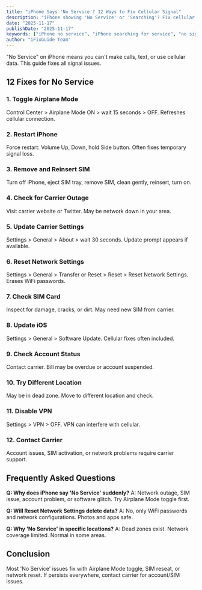 ```yaml
---
title: "iPhone Says 'No Service'? 12 Ways to Fix Cellular Signal"
description: "iPhone showing 'No Service' or 'Searching'? Fix cellular signal problems and restore network connection with our troubleshooting guide."
date: "2025-11-17"
publishDate: "2025-11-17"
keywords: ["iPhone no service", "iPhone searching for service", "no signal iPhone", "fix no service", "iPhone cellular not working"]
author: "iFixGuide Team"
---
```


"No Service" on iPhone means you can't make calls, text, or use cellular data. This guide fixes all signal issues.

## 12 Fixes for No Service

### 1. Toggle Airplane Mode
Control Center > Airplane Mode ON > wait 15 seconds > OFF. Refreshes cellular connection.

### 2. Restart iPhone
Force restart: Volume Up, Down, hold Side button. Often fixes temporary signal loss.

### 3. Remove and Reinsert SIM
Turn off iPhone, eject SIM tray, remove SIM, clean gently, reinsert, turn on.

### 4. Check for Carrier Outage
Visit carrier website or Twitter. May be network down in your area.

### 5. Update Carrier Settings
Settings > General > About > wait 30 seconds. Update prompt appears if available.

### 6. Reset Network Settings
Settings > General > Transfer or Reset > Reset > Reset Network Settings. Erases WiFi passwords.

### 7. Check SIM Card
Inspect for damage, cracks, or dirt. May need new SIM from carrier.

### 8. Update iOS
Settings > General > Software Update. Cellular fixes often included.

### 9. Check Account Status
Contact carrier. Bill may be overdue or account suspended.

### 10. Try Different Location
May be in dead zone. Move to different location and check.

### 11. Disable VPN
Settings > VPN > OFF. VPN can interfere with cellular.

### 12. Contact Carrier
Account issues, SIM activation, or network problems require carrier support.

## Frequently Asked Questions

**Q: Why does iPhone say 'No Service' suddenly?**
A: Network outage, SIM issue, account problem, or software glitch. Try Airplane Mode toggle first.

**Q: Will Reset Network Settings delete data?**
A: No, only WiFi passwords and network configurations. Photos and apps safe.

**Q: Why 'No Service' in specific locations?**
A: Dead zones exist. Network coverage limited. Normal in some areas.

## Conclusion
Most 'No Service' issues fix with Airplane Mode toggle, SIM reseat, or network reset. If persists everywhere, contact carrier for account/SIM issues.

